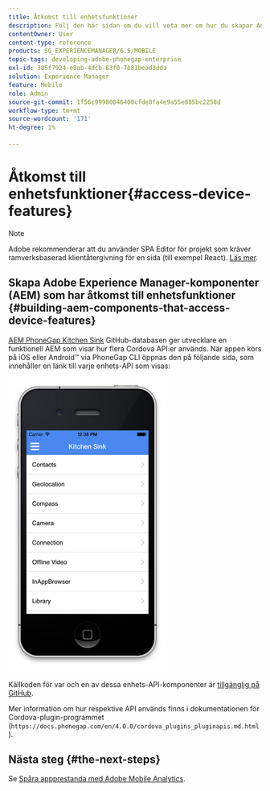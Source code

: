 ```yaml
---
title: Åtkomst till enhetsfunktioner
description: Följ den här sidan om du vill veta mer om hur du skapar Adobe Experience Manager-komponenter (AEM) som använder enhetsfunktioner. AEM PhoneGap Kitchen Sink GitHub-databas ger utvecklare en funktionell AEM som illustrerar användningen av flera Cordova API:er.
contentOwner: User
content-type: reference
products: SG_EXPERIENCEMANAGER/6.5/MOBILE
topic-tags: developing-adobe-phonegap-enterprise
exl-id: 385f7924-e8ab-4dcb-83f0-7b81bead3dda
solution: Experience Manager
feature: Mobile
role: Admin
source-git-commit: 1f56c99980846400cfde8fa4e9a55e885bc2258d
workflow-type: tm+mt
source-wordcount: '171'
ht-degree: 1%

---
```


# Åtkomst till enhetsfunktioner{#access-device-features}

>[!NOTE]
>
>Adobe rekommenderar att du använder SPA Editor för projekt som kräver ramverksbaserad klientåtergivning för en sida (till exempel React). [Läs mer](/help/sites-developing/spa-overview.md).

## Skapa Adobe Experience Manager-komponenter (AEM) som har åtkomst till enhetsfunktioner {#building-aem-components-that-access-device-features}

[AEM PhoneGap Kitchen Sink](https://github.com/blefebvre/aem-phonegap-kitchen-sink) GitHub-databasen ger utvecklare en funktionell AEM som visar hur flera Cordova API:er används. När appen körs på iOS eller Android™ via PhoneGap CLI öppnas den på följande sida, som innehåller en länk till varje enhets-API som visas:

![chlimage_1-107](assets/chlimage_1-107.png)

Källkoden för var och en av dessa enhets-API-komponenter är [tillgänglig på GitHub](https://github.com/blefebvre/aem-phonegap-kitchen-sink/tree/master/content/src/main/content/jcr_root/apps/brucelefebvre/kitchen-sink/components).

Mer information om hur respektive API används finns i dokumentationen för Cordova-plugin-programmet (`https://docs.phonegap.com/en/4.0.0/cordova_plugins_pluginapis.md.html`).

## Nästa steg {#the-next-steps}

Se [Spåra appprestanda med Adobe Mobile Analytics](/help/mobile/phonegap-intro-to-app-analytics.md).
